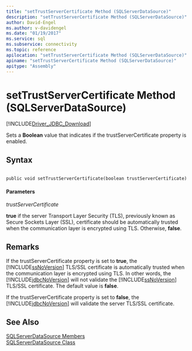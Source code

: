 ```yaml
---
title: "setTrustServerCertificate Method (SQLServerDataSource)"
description: "setTrustServerCertificate Method (SQLServerDataSource)"
author: David-Engel
ms.author: v-davidengel
ms.date: "01/19/2017"
ms.service: sql
ms.subservice: connectivity
ms.topic: reference
apilocation: "setTrustServerCertificate Method (SQLServerDataSource)"
apiname: "setTrustServerCertificate Method (SQLServerDataSource)"
apitype: "Assembly"
---
```

# setTrustServerCertificate Method (SQLServerDataSource)
[!INCLUDE[Driver_JDBC_Download](../../../includes/driver_jdbc_download.md)]

  Sets a **Boolean** value that indicates if the trustServerCertificate property is enabled.  
  
## Syntax  
  
```  
  
public void setTrustServerCertificate(boolean trustServerCertificate)  
```  
  
#### Parameters  
 *trustServerCertificate*  
  
 **true** if the server Transport Layer Security (TLS), previously known as Secure Sockets Layer (SSL), certificate should be automatically trusted when the communication layer is encrypted using TLS. Otherwise, **false**.  
  
## Remarks  
 If the trustServerCertificate property is set to **true**, the [!INCLUDE[ssNoVersion](../../../includes/ssnoversion-md.md)] TLS/SSL certificate is automatically trusted when the communication layer is encrypted using TLS. In other words, the [!INCLUDE[jdbcNoVersion](../../../includes/jdbcnoversion_md.md)] will not validate the [!INCLUDE[ssNoVersion](../../../includes/ssnoversion-md.md)] TLS/SSL certificate. The default value is **false**.  
  
 If the trustServerCertificate property is set to **false**, the [!INCLUDE[jdbcNoVersion](../../../includes/jdbcnoversion_md.md)] will validate the server TLS/SSL certificate.  
  
## See Also  
 [SQLServerDataSource Members](../../../connect/jdbc/reference/sqlserverdatasource-members.md)   
 [SQLServerDataSource Class](../../../connect/jdbc/reference/sqlserverdatasource-class.md)  
  
  
